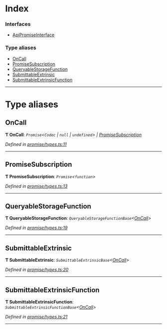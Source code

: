 

# Index

### Interfaces

* [ApiPromiseInterface](../interfaces/_promise_types_.apipromiseinterface.md)

### Type aliases

* [OnCall](_promise_types_.md#oncall)
* [PromiseSubscription](_promise_types_.md#promisesubscription)
* [QueryableStorageFunction](_promise_types_.md#queryablestoragefunction)
* [SubmittableExtrinsic](_promise_types_.md#submittableextrinsic)
* [SubmittableExtrinsicFunction](_promise_types_.md#submittableextrinsicfunction)

---

# Type aliases

<a id="oncall"></a>

##  OnCall

**Ƭ OnCall**: *`Promise`<`Codec` | `null` | `undefined`> | [PromiseSubscription](_promise_types_.md#promisesubscription)*

*Defined in [promise/types.ts:11](https://github.com/polkadot-js/api/blob/a69cff1/packages/api/src/promise/types.ts#L11)*

___
<a id="promisesubscription"></a>

##  PromiseSubscription

**Ƭ PromiseSubscription**: *`Promise`<`function`>*

*Defined in [promise/types.ts:13](https://github.com/polkadot-js/api/blob/a69cff1/packages/api/src/promise/types.ts#L13)*

___
<a id="queryablestoragefunction"></a>

##  QueryableStorageFunction

**Ƭ QueryableStorageFunction**: *`QueryableStorageFunctionBase`<[OnCall](_promise_types_.md#oncall)>*

*Defined in [promise/types.ts:19](https://github.com/polkadot-js/api/blob/a69cff1/packages/api/src/promise/types.ts#L19)*

___
<a id="submittableextrinsic"></a>

##  SubmittableExtrinsic

**Ƭ SubmittableExtrinsic**: *`SubmittableExtrinsicBase`<[OnCall](_promise_types_.md#oncall)>*

*Defined in [promise/types.ts:20](https://github.com/polkadot-js/api/blob/a69cff1/packages/api/src/promise/types.ts#L20)*

___
<a id="submittableextrinsicfunction"></a>

##  SubmittableExtrinsicFunction

**Ƭ SubmittableExtrinsicFunction**: *`SubmittableExtrinsicFunctionBase`<[OnCall](_promise_types_.md#oncall)>*

*Defined in [promise/types.ts:21](https://github.com/polkadot-js/api/blob/a69cff1/packages/api/src/promise/types.ts#L21)*

___

